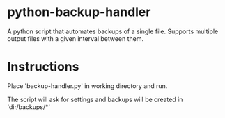 # python-backup-handler
A python script that automates backups of a single file.
Supports multiple output files with a given interval between them.

# Instructions

Place 'backup-handler.py' in working directory and run.  

The script will ask for settings and backups will be created in 'dir/backups/*'
